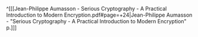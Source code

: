 ^[[[Jean-Philippe Aumasson - Serious Cryptography - A Practical Introduction to Modern Encryption.pdf#page=+24|Jean-Philippe Aumasson - "Serious Cryptography - A Practical Introduction to Modern Encryption" p.]]]